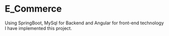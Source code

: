 # E_Commerce
Using SpringBoot, MySql for Backend and Angular for front-end technology I have implemented this project.
